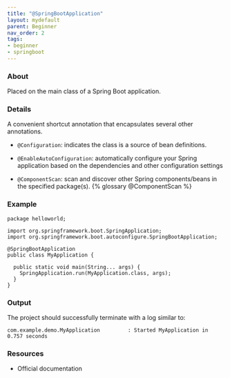 ```yaml
---
title: "@SpringBootApplication"
layout: mydefault
parent: Beginner
nav_order: 2
tags:
- beginner
- springboot
---
```


### About

Placed on the main class of a Spring Boot application.

### Details

A convenient shortcut annotation that encapsulates several other annotations.

- `@Configuration`: indicates the class is a source of bean definitions.

- `@EnableAutoConfiguration`: automatically configure your Spring application based on the dependencies and other configuration settings

- `@ComponentScan`: scan and discover other Spring components/beans in the specified package(s). {% glossary @ComponentScan %}

### Example

```
package helloworld;

import org.springframework.boot.SpringApplication;
import org.springframework.boot.autoconfigure.SpringBootApplication;

@SpringBootApplication
public class MyApplication {

  public static void main(String... args) {
    SpringApplication.run(MyApplication.class, args);
  }
}
```

### Output
The project should successfully terminate with a log similar to:
```
com.example.demo.MyApplication         : Started MyApplication in 0.757 seconds
```

### Resources
- Official documentation